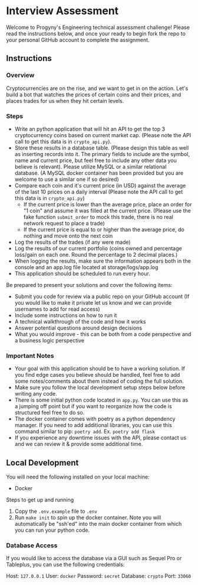 # Interview Assessment

Welcome to Progyny's Engineering technical assessment challenge! Please read the instructions below, and once your ready to begin fork the repo to your personal GitHub account to complete the assignment.

## Instructions

### Overview

Cryptocurrencies are on the rise, and we want to get in on the action. Let's build a bot that watches the prices of certain coins and their prices, and places trades for us when they hit certain levels.

### Steps

- Write an python application that will hit an API to get the top 3 cryptocurrency coins based on current market cap. (Please note the API call to get this data is in `crypto_api.py`).
- Store these results in a database table. (Please design this table as well as inserting records into it. The primary fields to include are the symbol, name and current price, but feel free to include any other data you believe is relevant). Please utilize MySQL or a similar relational database. (A MySQL docker container has been provided but you are welcome to use a similar one if so desired)
- Compare each coin and it's current price (in USD) against the average of the last 10 prices on a daily interval (Please note the API call to get this data is in `crypto_api.py`)
  - If the current price is lower than the average price, place an order for "1 coin" and assume it was filled at the current price. (Please use the fake function `submit_order` to mock this trade, there is no real network request to place a trade)
  - If the current price is equal to or higher than the average price, do nothing and move onto the next coin
- Log the results of the trades (if any were made)
- Log the results of our current portfolio (coins owned and percentage loss/gain on each one. Round the percentage to 2 decimal places.)
- When logging the results, make sure the information appears both in the console and an app.log file located at storage/logs/app.log
- This application should be scheduled to run every hour.

Be prepared to present your solutions and cover the following items:

- Submit you code for review via a public repo on your GitHub account (If you would like to make it private let us know and we can provide usernames to add for read access)
- Include some instructions on how to run it
- A technical walkthrough of the code and how it works
- Answer potential questions around design decisions
- What you would improve - this can be both from a code perspective and a business logic perspective

### Important Notes

- Your goal with this application should be to have a working solution. If you find edge cases you believe should be handled, feel free to add some notes/comments about them instead of coding the full solution.
- Make sure you follow the local development setup steps below before writing any code.
- There is some initial python code located in `app.py`. You can use this as a jumping off point but if you want to reorganize how the code is structured feel free to do so.
- The docker container comes with poetry as a python dependency manager. If you need to add additional libraries, you can use this command similar to pip: `poetry add`. Ex. `poetry add flask`
- If you experience any downtime issues with the API, please contact us and we can review it & provide some additional time.

## Local Development

You will need the following installed on your local machine:

- Docker

Steps to get up and running

1. Copy the `.env.example` file to `.env`
2. Run `make init` to spin up the docker container. Note you will automatically be "ssh'ed" into the main docker container from which you can run your python code.

### Database Access

If you would like to access the database via a GUI such as Sequel Pro or Tableplus, you can use the following credentials:

Host: `127.0.0.1`
User: `docker`
Password: `secret`
Database: `crypto`
Port: `33060`
